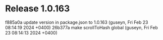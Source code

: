 # Release 1.0.163

f885a0a update version in package.json to 1.0.163 (guseyn, Fri Feb 23 08:14:19 2024 +0400)
26b377a make scrollToHash global (guseyn, Fri Feb 23 08:14:13 2024 +0400)
